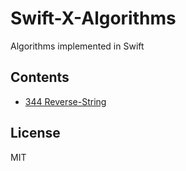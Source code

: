 # Swift-X-Algorithms

Algorithms implemented in Swift

## Contents

- [344 Reverse-String](344-Reverse-String)

## License

MIT
